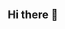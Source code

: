 ## Hi there 👋

<!--
**rfk-waketech/rfk-waketech** is a ✨ _special_ ✨ repository because its `README.md` (this file) appears on your GitHub profile.

Robert Kulasingam
rfkulasingam@my.waketech.edu
This is my CTI110 SP2025 GitHub account
This repository is going to hold all of my work for class

# About Me
## My Interests
	Dungeons and Dragons is my main hobby. I also play a lot of video games and work as a researcher for a video game company.  
## Websites I Recommend
	* [YNAB](https://app.ynab.com) - YNAB, or You Need a Budget, is a great tool for managing your money and budget. I use it every single day!
	* [D&D Beyond](https://www.dndbeyond.com/) - D&D Beyond is a digital platform that makes playing Dungeons and Dragons really easy! My friends and I use D&D Beyond to play almost every week.
